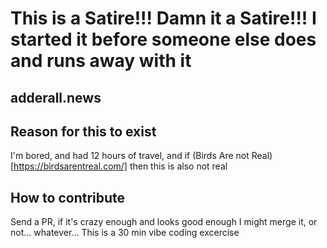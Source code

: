 
# This is a Satire!!! Damn it a Satire!!! I started it before someone else does and runs away with it

## adderall.news

## Reason for this to exist

I'm bored, and had 12 hours of travel, and if (Birds Are not Real)[https://birdsarentreal.com/] then this is also not real

## How to contribute

Send a PR, if it's crazy enough and looks good enough I might merge it, or not... whatever... This is a 30 min vibe coding excercise
